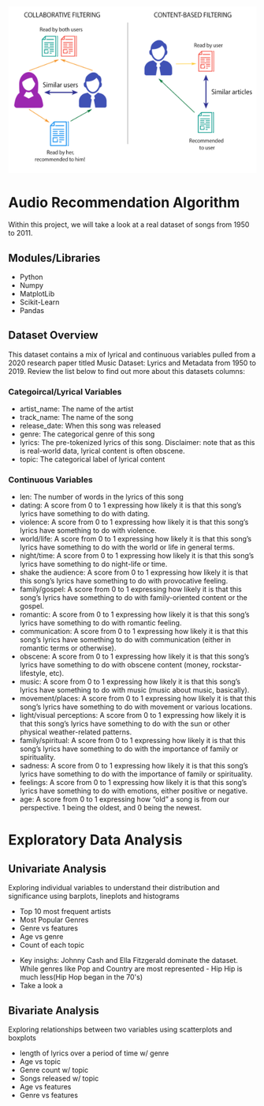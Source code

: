 ![screenshots](Images/Intro.png)

# Audio Recommendation Algorithm 

Within this project, we will take a look at a real dataset of songs from 1950 to 2011. 


## Modules/Libraries
- Python 
- Numpy
- MatplotLib
- Scikit-Learn
- Pandas 


## Dataset Overview

This dataset contains a mix of lyrical and continuous variables pulled from a 2020 research paper titled Music Dataset: Lyrics and Metadata from 1950 to 2019. Review the list below to find out more about this datasets columns:

### Categoircal/Lyrical Variables 

- artist_name: The name of the artist
- track_name: The name of the song
- release_date: When this song was released
- genre: The categorical genre of this song
- lyrics: The pre-tokenized lyrics of this song. Disclaimer: note that as this is real-world data, lyrical content is often obscene. 
- topic: The categorical label of lyrical content

### Continuous Variables 

- len:  The number of words in the lyrics of this song
- dating: A score from 0 to 1 expressing how likely it is that this song’s lyrics have something to do with dating.
- violence: A score from 0 to 1 expressing how likely it is that this song’s lyrics have something to do with violence.
- world/life: A score from 0 to 1 expressing how likely it is that this song’s lyrics have something to do with the world or life in general terms.
- night/time: A score from 0 to 1 expressing how likely it is that this song’s lyrics have something to do night-life or time.
- shake the audience: A score from 0 to 1 expressing how likely it is that this song’s lyrics have something to do with provocative feeling.
- family/gospel: A score from 0 to 1 expressing how likely it is that this song’s lyrics have something to do with family-oriented content or the gospel.
- romantic: A score from 0 to 1 expressing how likely it is that this song’s lyrics have something to do with romantic feeling.
- communication: A score from 0 to 1 expressing how likely it is that this song’s lyrics have something to do with communication (either in romantic terms or otherwise).
- obscene: A score from 0 to 1 expressing how likely it is that this song’s lyrics have something to do with obscene content (money, rockstar-lifestyle, etc).
- music: A score from 0 to 1 expressing how likely it is that this song’s lyrics have something to do with music (music about music, basically).
- movement/places: A score from 0 to 1 expressing how likely it is that this song’s lyrics have something to do with movement or various locations.
- light/visual perceptions: A score from 0 to 1 expressing how likely it is that this song’s lyrics have something to do with the sun or other physical weather-related patterns.
- family/spiritual: A score from 0 to 1 expressing how likely it is that this song’s lyrics have something to do with the importance of family or spirituality.
- sadness: A score from 0 to 1 expressing how likely it is that this song’s lyrics have something to do with the importance of family or spirituality.
- feelings: A score from 0 to 1 expressing how likely it is that this song’s lyrics have something to do with emotions, either positive or negative.
- age: A score from 0 to 1 expressing how “old” a song is from our perspective. 1 being the oldest, and 0 being the newest.

# Exploratory Data Analysis 

## Univariate Analysis 

Exploring individual variables to understand their distribution and significance using barplots, lineplots and histograms
- Top 10 most frequent artists 
- Most Popular Genres
- Genre vs features 
- Age vs genre
- Count of each topic 


* Key insighs: Johnny Cash and Ella Fitzgerald dominate the dataset. 
While genres like Pop and Country are most represented - Hip Hip is much less(Hip Hop began in the 70's)
* Take a look a



## Bivariate Analysis 
Exploring relationships between two variables using scatterplots and boxplots 
- length of lyrics over a period of time w/ genre
- Age vs topic 
- Genre count w/ topic 
- Songs released w/ topic 
- Age vs features
- Genre vs features

